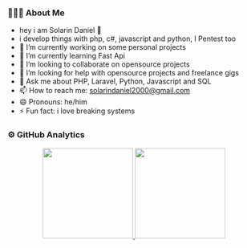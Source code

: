 ### 👨🏻‍💻 About Me

- hey i am Solarin Daniel 🤖
- i develop things with php, c#, javascript and python, I Pentest too
- 🔭 I’m currently working on some personal projects
- 🌱 I’m currently learning Fast Api 
- 👯 I’m looking to collaborate on opensource projects
- 🤔 I’m looking for help with opensource projects and freelance gigs
- 💬 Ask me about PHP, Laravel, Python, Javascript and SQL
- 📫 How to reach me: solarindaniel2000@gmail.com
- 😄 Pronouns: he/him
- ⚡ Fun fact: i love breaking systems

### ⚙️ GitHub Analytics

<p align="center">
<a href="https://github.com/danieltonad">
  <img height="180em" src="https://github-readme-stats.vercel.app/api?username=danieltonad&show_icons=true&theme=dracula&include_all_commits=true&count_private=true"/>
  <img height="180em" src="https://github-readme-stats.vercel.app/api/top-langs/?username=danieltonad&theme=vue-dark&layout=compact&langs_count=8"/>
</a>
</p>
